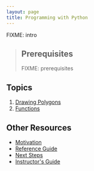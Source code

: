 ```yaml
---
layout: page
title: Programming with Python
---
```

FIXME: intro

> ## Prerequisites
>
> FIXME: prerequisites

## Topics

1.  [Drawing Polygons](01-poly.html)
2.  [Functions](02-func.html)

## Other Resources

*   [Motivation](motivation.html)
*   [Reference Guide](reference.html)
*   [Next Steps](discussion.html)
*   [Instructor's Guide](instructors.html)
